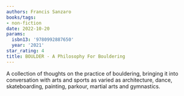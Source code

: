 ```yaml
---
authors: Francis Sanzaro
books/tags:
- non-fiction
date: 2022-10-20
params:
  isbn13: '9780992887650'
  year: '2021'
star_rating: 4
title: BOULDER - A Philosophy For Bouldering
---
```


A collection of thoughts on the practice of bouldering, bringing it into
conversation with arts and sports as varied as architecture, dance,
skateboarding, painting, parkour, martial arts and gymnastics.

<!--more-->
